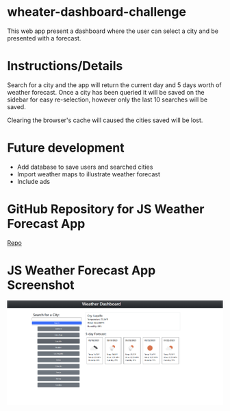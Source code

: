 # wheater-dashboard-challenge
This web app present a dashboard where the user can select a city and be presented with a forecast.

# Instructions/Details
Search for a city and the app will return the current day and 5 days worth of weather forecast. Once a city has been queried it will be saved on the sidebar for easy re-selection, however only the last 10 searches will be saved.

Clearing the browser's cache will caused the cities saved will be lost.

# Future development
- Add database to save users and searched cities
- Import weather maps to illustrate weather forecast
- Include ads


# GitHub Repository for JS Weather Forecast App
[Repo](https://github.com/torresorona/weather-dashboard-js)

# JS Weather Forecast App Screenshot
![Weather Forecast App](./assets/images/app_screenshot.png)